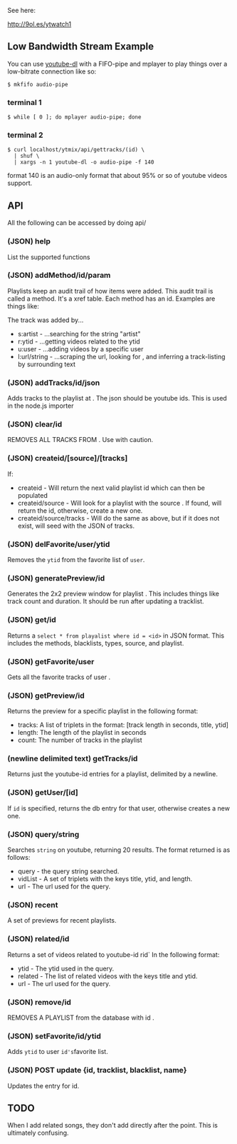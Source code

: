 See here:

http://9ol.es/ytwatch1

## Low Bandwidth Stream Example

You can use [youtube-dl](http://rg3.github.io/youtube-dl/) with a FIFO-pipe and mplayer to play things over a low-bitrate connection like so:

    $ mkfifo audio-pipe

### terminal 1

    $ while [ 0 ]; do mplayer audio-pipe; done

### terminal 2

    $ curl localhost/ytmix/api/gettracks/(id) \ 
      | shuf \
      | xargs -n 1 youtube-dl -o audio-pipe -f 140

format 140 is an audio-only format that about 95% or so of youtube videos support.

## API

All the following can be accessed by doing api/<the thing listed>

### (JSON) help 
List the supported functions

### (JSON) addMethod/id/param 
Playlists keep an audit trail of how items were added.  This audit trail is called a method.
It's a xref table.  Each method has an id.  Examples are things like:

The track was added by...

 * s:artist - ...searching for the string "artist"
 * r:ytid - ...getting videos related to the ytid
 * u:user - ...adding videos by a specific user
 * l:url/string - ...scraping the url, looking for <string>, and inferring a track-listing by surrounding text

### (JSON) addTracks/id/json
Adds tracks to the playlist at <id>.  The json should be youtube ids. This is used in the node.js importer

### (JSON) clear/id
REMOVES ALL TRACKS FROM <id>.  Use with caution.

### (JSON) createid/[source]/[tracks]
If:

 * createid - Will return the next valid playlist id which can then be populated
 * createid/source - Will look for a playlist with the source <source>. If found, will return the id, otherwise, create a new one.
 * createid/source/tracks - Will do the same as above, but if it does not exist, will seed with the JSON of tracks.

### (JSON) delFavorite/user/ytid
Removes the `ytid` from the favorite list of `user`.

### (JSON) generatePreview/id
Generates the 2x2 preview window for playlist <id>. This includes things like track count and duration.  It should be run after updating a tracklist.

### (JSON) get/id
Returns a `select * from playalist where id = <id>` in JSON format.  This includes the methods, blacklists, types, source, and playlist.

### (JSON) getFavorite/user
Gets all the favorite tracks of user <user>.

### (JSON) getPreview/id
Returns the preview for a specific playlist <id> in the following format:

  * tracks: A list of triplets in the format: [track length in seconds, title, ytid]
  * length: The length of the playlist in seconds
  * count: The number of tracks in the playlist

### (newline delimited text) getTracks/id
Returns just the youtube-id entries for a playlist, delimited by a newline.

### (JSON) getUser/[id]
If `id` is specified, returns the db entry for that user, otherwise creates a new one.

### (JSON) query/string
Searches `string` on youtube, returning 20 results. The format returned is as follows:

  * query - the query string searched.
  * vidList - A set of triplets with the keys title, ytid, and length.
  * url - The url used for the query.

### (JSON) recent
A set of previews for recent playlists.

### (JSON) related/id
Returns a set of videos related to youtube-id rid` In the following format:

  * ytid - The ytid used in the query.
  * related - The list of related videos with the keys title and ytid.
  * url - The url used for the query.

### (JSON) remove/id
REMOVES A PLAYLIST from the database with id <id>.

### (JSON) setFavorite/id/ytid
Adds `ytid` to user `id's`favorite list.

### (JSON) POST update {id, tracklist, blacklist, name}
Updates the entry for id.

## TODO

When I add related songs, they don't add directly after the point. This is ultimately confusing.

